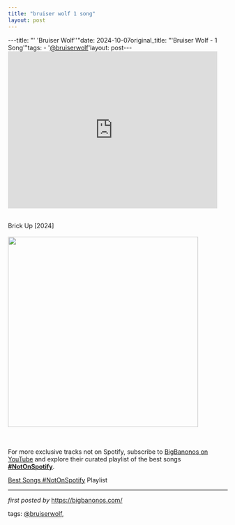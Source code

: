 ```yaml
---
title: "bruiser wolf 1 song"
layout: post
---
```

---title: "' 'Bruiser Wolf''"date: 2024-10-07original_title: "'Bruiser Wolf - 1 Song'"tags:  - '[@bruiserwolf](/tags/bruiserwolf/)'layout: post---<iframe frameborder="0" height="360" src="https://youtube.com/embed/4SfEcyXGg_s?si=Wk6kxhDLWPAYXY8r" width="480"></iframe><div><br /></div><div>Brick Up [2024]</div><div><br /></div><div class="separator" ><a href="https://images.genius.com/d3ba1b60075d7933dd34ae6f74b36d13.436x436x1.jpg" imageanchor="1"><img border="0" data-original-height="436" data-original-width="436" height="436" src="https://images.genius.com/d3ba1b60075d7933dd34ae6f74b36d13.436x436x1.jpg" width="436" /></a></div><br /><div><br /></div><!--Subscribe and Playlist Links--><div>    <p>For more exclusive tracks not on Spotify, subscribe to <a href="https://www.youtube.com/[@BigBanonos](/tags/BigBanonos/)" target="_blank">BigBanonos on YouTube</a> and explore their curated playlist of the best songs <strong>[#NotOnSpotify](/tags/NotOnSpotify/)</strong>.</p>    <p><a href="https://www.youtube.com/playlist?list=PLtuNtuTatqI0kFahUCbtbfenC_ET5O_tr" target="_blank">Best Songs [#NotOnSpotify](/tags/NotOnSpotify/) Playlist<br /></a></p></div><hr /><p><em>first posted by</em> <a href="https://bigbanonos.com/" rel="noopener" target="_new">https://bigbanonos.com/</a></p><p>tags: [@bruiserwolf](/tags/bruiserwolf/),</p>